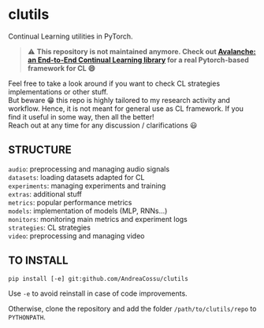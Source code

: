 # clutils
Continual Learning utilities in PyTorch.

> :warning: **This repository is not maintained anymore. Check out [Avalanche: an End-to-End Continual Learning library](https://github.com/ContinualAI/avalanche/) for a real Pytorch-based framework for CL 😄**

Feel free to take a look around if you want to check CL strategies implementations or other stuff.  
But beware :grin: this repo is highly tailored to my research activity and workflow. Hence, it is not meant for general use as CL framework. If you find it useful in some way, then all the better!  
Reach out at any time for any discussion / clarifications :smiley:

## STRUCTURE

`audio`: preprocessing and managing audio signals  
`datasets`: loading datasets adapted for CL  
`experiments`: managing experiments and training  
`extras`: additional stuff  
`metrics`: popular performance metrics  
`models`: implementation of models (MLP, RNNs...)  
`monitors`: monitoring main metrics and experiment logs  
`strategies`: CL strategies  
`video`: preprocessing and managing video

## TO INSTALL
`pip install [-e] git:github.com/AndreaCossu/clutils`

Use `-e` to avoid reinstall in case of code improvements.

Otherwise, clone the repository and add the folder `/path/to/clutils/repo` to `PYTHONPATH`.
